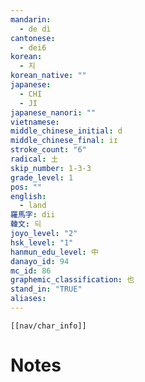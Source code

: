 ```yaml
---
mandarin:
  - de dì
cantonese:
  - dei6
korean:
  - 지
korean_native: ""
japanese:
  - CHI
  - JI
japanese_nanori: ""
vietnamese:
middle_chinese_initial: d
middle_chinese_final: iɪ
stroke_count: "6"
radical: 土
skip_number: 1-3-3
grade_level: 1
pos: ""
english:
  - land
羅馬字: dii
韓文: 듸
joyo_level: "2"
hsk_level: "1"
hanmun_edu_level: 中
danayo_id: 94
mc_id: 86
graphemic_classification: 也
stand_in: "TRUE"
aliases:
---
```

```meta-bind-embed
[[nav/char_info]]
```

# Notes
